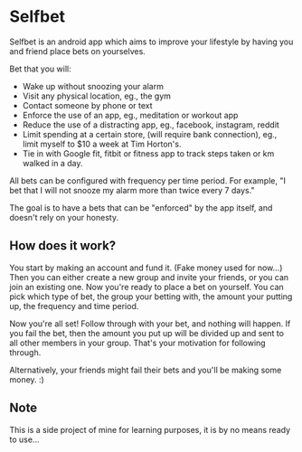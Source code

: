 # Selfbet

Selfbet is an android app which aims to improve your lifestyle by having you and friend place bets on yourselves. 

Bet that you will: 

- Wake up without snoozing your alarm
- Visit any physical location, eg., the gym
- Contact someone by phone or text
- Enforce the use of an app, eg., meditation or workout app
- Reduce the use of a distracting app, eg., facebook, instagram, reddit
- Limit spending at a certain store, (will require bank connection), eg., limit myself to $10 a week at Tim Horton's.
- Tie in with Google fit, fitbit or fitness app to track steps taken or km walked in a day. 

All bets can be configured with frequency per time period. For example, "I bet that I will not snooze my alarm more than twice every 7 days."

The goal is to have a bets that can be "enforced" by the app itself, and doesn't rely on your honesty. 

## How does it work?

You start by making an account and fund it. (Fake money used for now...)
Then you can either create a new group and invite your friends, or you can join an existing one. 
Now you're ready to place a bet on yourself. You can pick which type of bet, the group your betting with, the amount your putting up, the frequency and time period. 

Now you're all set! Follow through with your bet, and nothing will happen.
If you fail the bet, then the amount you put up will be divided up and sent to all other members in your group. 
That's your motivation for following through. 

Alternatively, your friends might fail their bets and you'll be making some money. :) 

## Note

This is a side project of mine for learning purposes, it is by no means ready to use...


